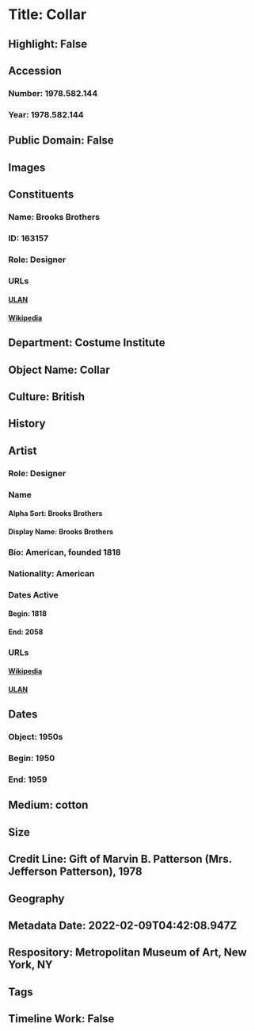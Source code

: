 # Title: Collar
## Highlight: False
## Accession
### Number: 1978.582.144
### Year: 1978.582.144
## Public Domain: False
## Images
## Constituents
### Name: Brooks Brothers
### ID: 163157
### Role: Designer
### URLs
#### [ULAN](http://vocab.getty.edu/page/ulan/500524265)
#### [Wikipedia](https://www.wikidata.org/wiki/Q929722)
## Department: Costume Institute
## Object Name: Collar
## Culture: British
## History
## Artist
### Role: Designer
### Name
#### Alpha Sort: Brooks Brothers
#### Display Name: Brooks Brothers
### Bio: American, founded 1818
### Nationality: American
### Dates Active
#### Begin: 1818
#### End: 2058
### URLs
#### [Wikipedia](https://www.wikidata.org/wiki/Q929722)
#### [ULAN](http://vocab.getty.edu/page/ulan/500524265)
## Dates
### Object: 1950s
### Begin: 1950
### End: 1959
## Medium: cotton
## Size
## Credit Line: Gift of Marvin B. Patterson (Mrs. Jefferson Patterson), 1978
## Geography
## Metadata Date: 2022-02-09T04:42:08.947Z
## Respository: Metropolitan Museum of Art, New York, NY
## Tags
## Timeline Work: False